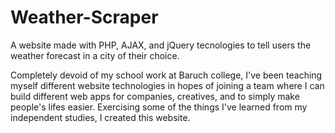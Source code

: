 # Weather-Scraper
A website made with PHP, AJAX, and jQuery tecnologies to tell users the weather forecast in a city of their choice.

Completely devoid of my school work at Baruch college, I've been teaching myself different website technologies in hopes of joining a team where I can build different web apps for companies, creatives, and to simply make people's lifes easier. Exercising some of the things I've learned from my independent studies, I created this website.
